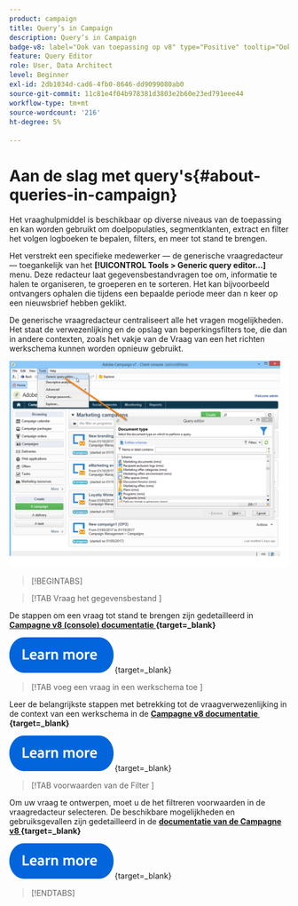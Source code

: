 ```yaml
---
product: campaign
title: Query’s in Campaign
description: Query’s in Campaign
badge-v8: label="Ook van toepassing op v8" type="Positive" tooltip="Ook van toepassing op campagne v8"
feature: Query Editor
role: User, Data Architect
level: Beginner
exl-id: 2db1034d-cad6-4fb0-8646-dd9099080ab0
source-git-commit: 11c81e4f04b978381d3803e2b60e23ed791eee44
workflow-type: tm+mt
source-wordcount: '216'
ht-degree: 5%

---
```


# Aan de slag met query&#39;s{#about-queries-in-campaign}

Het vraaghulpmiddel is beschikbaar op diverse niveaus van de toepassing en kan worden gebruikt om doelpopulaties, segmentklanten, extract en filter het volgen logboeken te bepalen, filters, en meer tot stand te brengen.

Het verstrekt een specifieke medewerker — de generische vraagredacteur — toegankelijk van het **[!UICONTROL Tools > Generic query editor...]** menu. Deze redacteur laat gegevensbestandvragen toe om, informatie te halen te organiseren, te groeperen en te sorteren. Het kan bijvoorbeeld ontvangers ophalen die tijdens een bepaalde periode meer dan n keer op een nieuwsbrief hebben geklikt.

De generische vraagredacteur centraliseert alle het vragen mogelijkheden. Het staat de verwezenlijking en de opslag van beperkingsfilters toe, die dan in andere contexten, zoals het vakje van de Vraag van een het richten werkschema kunnen worden opnieuw gebruikt.

![&#x200B; heb toegang tot de vraagredacteur en selecteer een lijst &#x200B;](assets/query_editor_nveau_21.png)


>[!BEGINTABS]

>[!TAB  Vraag het gegevensbestand ]

De stappen om een vraag tot stand te brengen zijn gedetailleerd in **[Campagne v8 (console) documentatie &#x200B;](https://experienceleague.adobe.com/nl/docs/campaign/campaign-v8/data/query/query-editor){target=_blank}**


[![afbeelding](../../assets/do-not-localize/learn-more-button.svg)](https://experienceleague.adobe.com/nl/docs/campaign/campaign-v8/data/query/query-editor){target=_blank}


>[!TAB  voeg een vraag in een werkschema toe ]

Leer de belangrijkste stappen met betrekking tot de vraagverwezenlijking in de context van een werkschema in de **[Campagne v8 documentatie &#x200B;](https://experienceleague.adobe.com/nl/docs/campaign/automation/workflows/wf-activities/targeting-activities/query){target=_blank}**

[![afbeelding](../../assets/do-not-localize/learn-more-button.svg)](https://experienceleague.adobe.com/nl/docs/campaign/automation/workflows/wf-activities/targeting-activities/query){target=_blank}

>[!TAB  voorwaarden van de Filter ]

Om uw vraag te ontwerpen, moet u de het filtreren voorwaarden in de vraagredacteur selecteren. De beschikbare mogelijkheden en gebruiksgevallen zijn gedetailleerd in de **[documentatie van de Campagne v8 &#x200B;](https://experienceleague.adobe.com/nl/docs/campaign/campaign-v8/data/query/filter-conditions){target=_blank}**

[![afbeelding](../../assets/do-not-localize/learn-more-button.svg)](https://experienceleague.adobe.com/nl/docs/campaign/campaign-v8/data/query/filter-conditions){target=_blank}

>[!ENDTABS]

